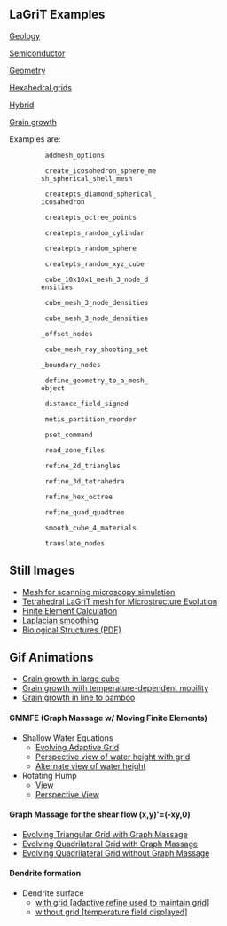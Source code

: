 LaGriT Examples                   
---------------                   

[Geology](https://meshing.lanl.gov/)                                

[Semiconductor](semiexamples.md)                                

[Geometry](geometry.md)        

[Hexahedral grids](hex.md)     

[Hybrid](hybrid.md)            

[Grain growth](grain.md)               

Examples are:                     

			 addmesh_options
			               
			 create_icosohedron_sphere_me 
			sh_spherical_shell_mesh
			       
			 createpts_diamond_spherical_ 
			icosahedron
			                      
			 createpts_octree_points
			      
			 createpts_random_cylindar
			    
			 createpts_random_sphere
			      
			 createpts_random_xyz_cube
			   
			 cube_10x10x1_mesh_3_node_d 
			ensities
			                         
			 cube_mesh_3_node_densities
			 
			 cube_mesh_3_node_densities
			 
			_offset_nodes
			                   
			 cube_mesh_ray_shooting_set
			 
			_boundary_nodes
			                 
			 define_geometry_to_a_mesh_ 
			object
			                           
			 distance_field_signed
			        
			 metis_partition_reorder
			      
			 pset_command
			                  
			 read_zone_files
			              
			 refine_2d_triangles
			          
			 refine_3d_tetrahedra
			         
			 refine_hex_octree
			            
			 refine_quad_quadtree
			         
			 smooth_cube_4_materials
			     
			 translate_nodes
               

Still Images                      
------------                      

-   [Mesh for scanning microscopy simulation](denise.md)     
-   [Tetrahedral LaGriT mesh for Microstructure Evolution](tinkas.md)      
-   [Finite Element Calculation](finite.md)    
-   [Laplacian smoothing](tee.md)         
-   <a href="https://lanl.github.io/LaGriT/assets/images/biology.pdf" download> Biological Structures (PDF) </a>

Gif Animations                    
--------------                    

-   <a href="https://lanl.github.io/LaGriT/assets/images/99.gif">  Grain growth in large cube </a>   
-   <a href="https://lanl.github.io/LaGriT/assets/images/tmap-a.gif">  Grain growth with temperature-dependent mobility </a>
-   <a href="https://lanl.github.io/LaGriT/assets/images/tmap.gif">   Grain growth in line to bamboo </a>

#### GMMFE (Graph Massage w/ Moving Finite Elements)               

-   Shallow Water Equations       
    -   <a href="https://lanl.github.io/LaGriT/assets/images/vertgridshort_swe_10-3.gif">  Evolving Adaptive Grid </a>            
    -   <a href="https://lanl.github.io/LaGriT/assets/images/sidegridshort_swe_10-3.gif">  Perspective view of water height with grid </a>          
    -   <a href="https://lanl.github.io/LaGriT/assets/images/backsideshort_swe_10-3.gif">  Alternate view of water height </a>              
-   Rotating Hump                 
    -   <a href="https://lanl.github.io/LaGriT/assets/images/vertgrid_rotation_10-4.gif"> View </a>       
    -   <a href="https://lanl.github.io/LaGriT/assets/images/side_rotation_10-4.gif"> Perspective View </a>                       

#### Graph Massage for the shear flow (x,y)'=(-xy,0)               

-   <a href="https://lanl.github.io/LaGriT/assets/images/gmtri_shear.gif"> Evolving Triangular Grid with Graph Massage </a>                         
-   <a href="https://lanl.github.io/LaGriT/assets/images/gmquad_shear.gif"> Evolving Quadrilateral Grid with Graph Massage </a>                                            
-   <a href="https://lanl.github.io/LaGriT/assets/images/nogmquad_shear.gif"> Evolving Quadrilateral Grid without Graph Massage </a> 

#### Dendrite formation           

-   Dendrite surface              
    -   <a href="https://lanl.github.io/LaGriT/assets/images/dendrite.gif">  with grid [adaptive refine used to maintain grid] </a>                          
    -   <a href="https://lanl.github.io/LaGriT/assets/images/dendriteng.gif">  without grid [temperature field displayed] </a>                 

 
             
            



